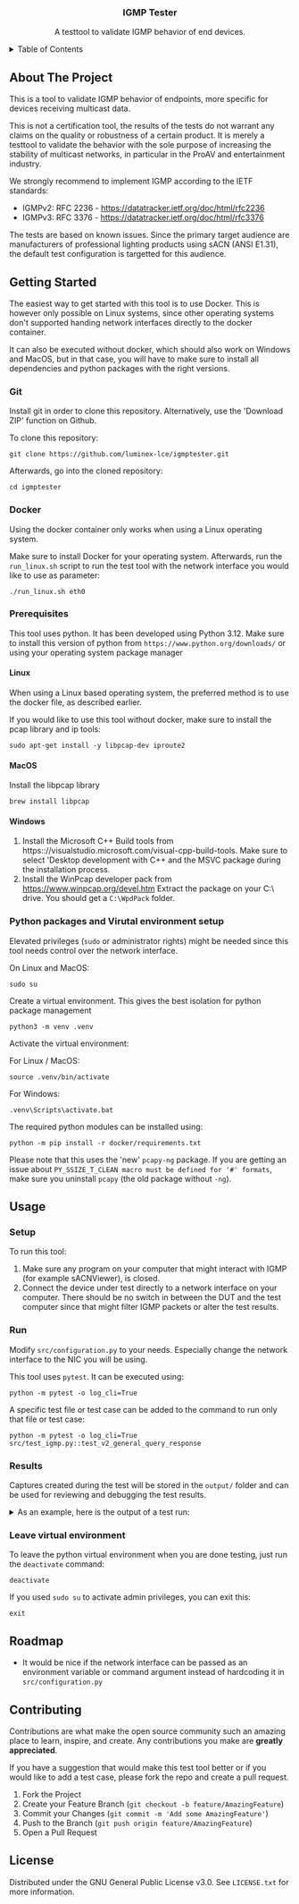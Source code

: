 <!-- PROJECT Header -->
<div align="center">
  <h3 align="center">IGMP Tester</h3>

  <p align="center">
    A testtool to validate IGMP behavior of end devices.
  </p>
</div>

<!-- TABLE OF CONTENTS -->
<details>
  <summary>Table of Contents</summary>
  <ol>
    <li>
      <a href="#about-the-project">About The Project</a>
    </li>
    <li><a href="#getting-started">Getting Started</a></li>
    <li><a href="#usage">Usage</a></li>
    <li><a href="#contributing">Contributing</a></li>
    <li><a href="#license">License</a></li>
  </ol>
</details>

<!-- ABOUT THE PROJECT -->
## About The Project

This is a tool to validate IGMP behavior of endpoints, more specific for devices receiving multicast data.

This is not a certification tool, the results of the tests do not warrant any claims on the quality or
robustness of a certain product. It is merely a testtool to validate the behavior with the sole purpose
of increasing the stability of multicast networks, in particular in the ProAV and entertainment industry.

We strongly recommend to implement IGMP according to the IETF standards:
- IGMPv2: RFC 2236 - https://datatracker.ietf.org/doc/html/rfc2236
- IGMPv3: RFC 3376 - https://datatracker.ietf.org/doc/html/rfc3376

The tests are based on known issues. Since the primary target audience are manufacturers of professional
lighting products using sACN (ANSI E1.31), the default test configuration is targetted for this audience.

<!-- GETTING STARTED -->
## Getting Started

The easiest way to get started with this tool is to use Docker. This is however only possible on Linux systems,
since other operating systems don't supported handing network interfaces directly to the docker container.

It can also be executed without docker, which should also work on Windows and MacOS, but in that case,
you will have to make sure to install all dependencies and python packages with the right versions.

### Git

Install git in order to clone this repository. Alternatively, use the 'Download ZIP' function on Github.

To clone this repository:

```
git clone https://github.com/luminex-lce/igmptester.git
```

Afterwards, go into the cloned repository:

```
cd igmptester
```

### Docker

Using the docker container only works when using a Linux operating system.

Make sure to install Docker for your operating system. Afterwards, run the `run_linux.sh` script to run the test tool
with the network interface you would like to use as parameter:

```
./run_linux.sh eth0
```

### Prerequisites

This tool uses python. It has been developed using Python 3.12. Make sure to install
this version of python from `https://www.python.org/downloads/` or using your operating
system package manager

#### Linux

When using a Linux based operating system, the preferred method is to use the docker file, as described earlier.

If you would like to use this tool without docker, make sure to install the pcap library and ip tools:

```
sudo apt-get install -y libpcap-dev iproute2
```

#### MacOS

Install the libpcap library

```
brew install libpcap
```

#### Windows

1. Install the Microsoft C++ Build tools from https:://visualstudio.microsoft.com/visual-cpp-build-tools.
   Make sure to select 'Desktop development with C++ and the MSVC package during the installation process.
2. Install the WinPcap developer pack from https://www.winpcap.org/devel.htm
   Extract the package on your C:\ drive. You should get a `C:\WpdPack` folder.

### Python packages and Virutal environment setup

Elevated privileges (`sudo` or administrator rights) might be needed since this tool needs control over the network interface.

On Linux and MacOS:
```
sudo su
```

Create a virtual environment. This gives the best isolation for python package management

```
python3 -m venv .venv
```

Activate the virtual environment:

For Linux / MacOS:
```
source .venv/bin/activate
```

For Windows:
```
.venv\Scripts\activate.bat
```

The required python modules can be installed using:

```
python -m pip install -r docker/requirements.txt
```

Please note that this uses the 'new' `pcapy-ng` package. If you are getting an issue
about `PY_SSIZE_T_CLEAN macro must be defined for '#' formats`, make sure you uninstall
`pcapy` (the old package without `-ng`).


<!-- USAGE EXAMPLES -->
## Usage

### Setup

To run this tool:
1. Make sure any program on your computer that might interact with IGMP (for example sACNViewer), is closed.
2. Connect the device under test directly to a network interface on your computer. There should be no switch
   in between the DUT and the test computer since that might filter IGMP packets or alter the test results.

### Run

Modify `src/configuration.py` to your needs. Especially change the network interface to the NIC you will be using.

This tool uses `pytest`. It can be executed using:

```
python -m pytest -o log_cli=True
```

A specific test file or test case can be added to the command to run only that file or test case:

```
python -m pytest -o log_cli=True src/test_igmp.py::test_v2_general_query_response
```

### Results

Captures created during the test will be stored in the `output/` folder and can be used for reviewing and debugging
the test results.

<details>
  <summary>As an example, here is the output of a test run:</summary>

```
==================================================================================== test session starts ====================================================================================
platform linux -- Python 3.10.12, pytest-7.4.4, pluggy-1.3.0
rootdir: ~/tools/igmptester
plugins: docs-0.1.0
collected 16 items

test_igmp.py::test_v2_general_query_response PASSED                                                                                                                                   [  6%]
test_igmp.py::test_v2_general_query_response_no_router_alert_option PASSED                                                                                                            [ 12%]
test_igmp.py::test_v2_general_query_response_other_querier_ip_same_net PASSED                                                                                                         [ 18%]
test_igmp.py::test_v2_general_query_response_other_querier_ip PASSED                                                                                                                  [ 25%]
test_igmp.py::test_v2_general_query_response_zeroes_querier_ip PASSED                                                                                                                 [ 31%]
test_igmp.py::test_v2_specific_query_response PASSED                                                                                                                                  [ 37%]
test_igmp.py::test_unsolicited_membership_reports PASSED                                                                                                                              [ 43%]
test_igmp.py::test_maximum_response_time PASSED                                                                                                                                       [ 50%]
test_igmp.py::test_report_on_link FAILED                                                                                                                                              [ 56%]
test_igmp_manual.py::test_leave_on_config_change
Change the configuration of the DUT to no longer accept 239.255.0.1, but receive 239.255.0.2 instead. Afterwards press enter
PASSED                                                                                                                                                                                [ 62%]
test_igmp_manual.py::test_report_on_boot
Configure the DUT to receive 239.255.0.1, afterwards power down the DUT. Press enter when this is done.

Startup the DUT. Press enter when the DUT is fully booted up.
PASSED                                                                                                                                                                                [ 68%]
test_igmp_v3.py::test_v3_general_query_response PASSED                                                                                                                                [ 75%]
test_igmp_v3.py::test_v3_general_query_response_no_router_alert_option PASSED                                                                                                         [ 81%]
test_igmp_v3.py::test_v3_general_query_response_other_querier_ip PASSED                                                                                                               [ 87%]
test_igmp_v3.py::test_v3_specific_query_response PASSED                                                                                                                               [ 93%]
test_igmp_v3.py::test_maximum_response_time PASSED                                                                                                                                    [100%]

========================================================================================== FAILURES ========================================================================================
____________________________________________________________________________________ test_report_on_link ___________________________________________________________________________________

    def test_report_on_link():
        """Verify that the device send IGMP membership report on link up
        Although not required by the specification, it can be a good idea to transmit unsolicited
        membership reports on a link up event. This will speed up multicast registrations since now
        the DUT doesn't have to wait on the next query interval.
        """
        pcap_file = "output/report_on_link.pcap"

        print(f"Start capture on interface {IFACE} to file {pcap_file}")
        start_capture(IFACE, pcap_file)

        print(f"Toggle link on interface {IFACE}")
        set_interface_link(up=False)
        sleep(10)
        check_interface_up(expected=False)
        set_interface_link(up=True)
        sleep(10)
        check_interface_up()

        print("Stop capture")
        stop_capture(pcap_file)

        v2_membership_reports = packet.get_v2_membership_reports(pcap_file)
        v3_membership_reports = packet.get_v3_membership_reports(pcap_file)

>       assert len(v2_membership_reports) > 0 or len(v3_membership_reports) > 0, "Received no IGMP membership reports"
E       AssertionError: Received no IGMP membership reports
E       assert (0 > 0 or 0 > 0)
E        +  where 0 = len([])
E        +  and   0 = len([])

test_igmp.py:250: AssertionError
---------------------------------------------------------------------------------- Captured stdout call ------------------------------------------------------------------------------------
Start capture on interface enx00249b2b23c9 to file output/report_on_link.pcap
Starting CapturingProcess on interface enx00249b2b23c9 with 'None' as bpf filter and dumping data to output/report_on_link.pcap
Toggle link on interface enx00249b2b23c9
Stop capture
=============================================================================== short test summary info ====================================================================================
FAILED test_igmp.py::test_report_on_link - AssertionError: Received no IGMP membership reports
===================================================================== 1 failed, 15 passed in 809.32s (0:13:29) =============================================================================
```
</details>

### Leave virtual environment

To leave the python virtual environment when you are done testing, just run the `deactivate` command:
```
deactivate
```

If you used `sudo su` to activate admin privileges, you can exit this:
```
exit
```

<!-- ROADMAP -->
## Roadmap

- It would be nice if the network interface can be passed as an environment variable or command argument
instead of hardcoding it in `src/configuration.py`

<!-- CONTRIBUTING -->
## Contributing

Contributions are what make the open source community such an amazing place to learn, inspire, and create. Any contributions you make are **greatly appreciated**.

If you have a suggestion that would make this test tool better or if you would like to add a test case, please fork the repo and create a pull request.

1. Fork the Project
2. Create your Feature Branch (`git checkout -b feature/AmazingFeature`)
3. Commit your Changes (`git commit -m 'Add some AmazingFeature'`)
4. Push to the Branch (`git push origin feature/AmazingFeature`)
5. Open a Pull Request

<!-- LICENSE -->
## License

Distributed under the GNU General Public License v3.0. See `LICENSE.txt` for more information.

